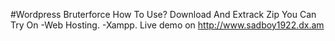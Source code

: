 #Wordpress Bruterforce
How To Use?
Download And Extrack Zip
You Can Try On 
-Web Hosting.
-Xampp.
Live demo on http://www.sadboy1922.dx.am

